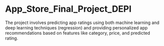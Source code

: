 # App_Store_Final_Project_DEPI
The project involves predicting app ratings using both machine learning and deep learning techniques (regression) and providing personalized app recommendations based on features like category, price, and predicted rating.
